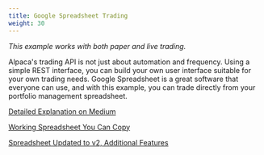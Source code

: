 ```yaml
---
title: Google Spreadsheet Trading
weight: 30
---
```


*This example works with both paper and live trading.*

Alpaca's trading API is not just about automation and frequency. Using a simple REST interface, you can build
your own user interface suitable for your own trading needs. Google Spreadsheet is a great software
that everyone can use, and with this example, you can trade directly from your portfolio
management spreadsheet.

[Detailed Explanation on Medium](https://medium.com/automation-generation/manage-your-stocks-from-google-spreadsheet-using-api-43026db44289)

[Working Spreadsheet You Can Copy](https://docs.google.com/spreadsheets/d/1RLvSmDEfS7U2OrqlUYvv_8KpHJ15tzACK_JvmRYXm1k/edit#gid=0)

[Spreadsheet Updated to v2, Additional Features](https://docs.google.com/spreadsheets/d/1eRtF49KybhtLlnBi0kgTcZBq00nWLEmT36Yk_RUhEpE/edit?usp=sharing)